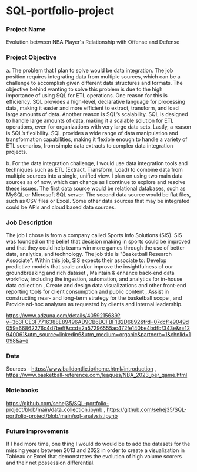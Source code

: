 # SQL-portfolio-project

### Project Name
Evolution between NBA Player's Relationship with Offense and Defense


### Project Objective
   a. The problem that I plan to solve would be data integration. The job position requires integrating data from multiple sources, which can be a challenge to accomplish given different data structures and formats. The objective behind wanting to solve this problem is due to the high importance of using SQL for ETL operations. One reason for this is efficiency. SQL provides a high-level, declarative language for processing data, making it easier and more efficient to extract, transform, and load large amounts of data. Another reason is SQL’s scalability. SQL is designed to handle large amounts of data, making it a scalable solution for ETL operations, even for organizations with very large data sets. Lastly, a reason is SQL’s flexibility. SQL provides a wide range of data manipulation and transformation capabilities, making it flexible enough to handle a variety of ETL scenarios, from simple data extracts to complex data integration projects.
   
   b. For the data integration challenge, I would use data integration tools and techniques such as ETL (Extract, Transform, Load) to combine data from multiple sources into a single, unified view. I plan on using two main data sources as of now, which can change as I continue to explore and resolve these issues. The first data source would be relational databases, such as MySQL or Microsoft SQL server. The second data source would be flat files, such as CSV files or Excel. Some other data sources that may be integrated could be APIs and cloud based data sources. 


### Job Description
The job I chose is from a company called Sports Info Solutions (SIS). SIS was founded on the belief that decision making in sports could be improved and that they could help teams win more games through the use of better data, analytics, and technology.
The job title is "Basketball Research Associate". Within this job, SIS expects their associate to: Develop predictive models that scale and/or improve the insightfulness of our groundbreaking and rich dataset
, Maintain & enhance back-end data workflow, including the ingestion, automation, and analytics for in-house data collection
, Create and design data visualizations and other front-end reporting tools for client consumption and public content
, Assist in constructing near- and long-term strategy for the basketball scope
, and Provide ad-hoc analyses as requested by clients and internal leadership.


https://www.adzuna.com/details/4059215689?v=363FCE3F7716388E89496AD9CB6BCFBF1B2D6892&frd=07dcf1e9049d059a66862276c4d7beff&ccd=2a57296555ac472fe140be4bdfbf343e&r=12940061&utm_source=linkedin6&utm_medium=organic&partnerb=1&chnlid=1098&a=e



### Data
Sources - https://www.balldontlie.io/home.html#introduction , https://www.basketball-reference.com/leagues/NBA_2023_per_game.html

### Notebooks
https://github.com/sehej35/SQL-portfolio-project/blob/main/data_collection.ipynb
,
https://github.com/sehej35/SQL-portfolio-project/blob/main/sql-analysis.ipynb

### Future Improvements
If I had more time, one thing I would do would be to add the datasets for the missing years between 2013 and 2022 in order to create a visualization in Tableau or Excel that demonstrates the evolution of high volume scorers and their net possession differential.
